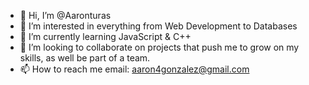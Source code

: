 - 👋 Hi, I’m @Aaronturas
- 👀 I’m interested in everything from Web Development to Databases
- 🌱 I’m currently learning JavaScript & C++
- 💞️ I’m looking to collaborate on projects that push me to grow on my skills, as well be part of a team.
- 📫 How to reach me email: aaron4gonzalez@gmail.com

<!---
Aaronturas/Aaronturas is a ✨ special ✨ repository because its `README.md` (this file) appears on your GitHub profile.
You can click the Preview link to take a look at your changes.
--->

